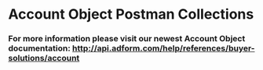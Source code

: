 # Account Object Postman Collections
### For more information please visit our newest Account Object documentation: http://api.adform.com/help/references/buyer-solutions/account